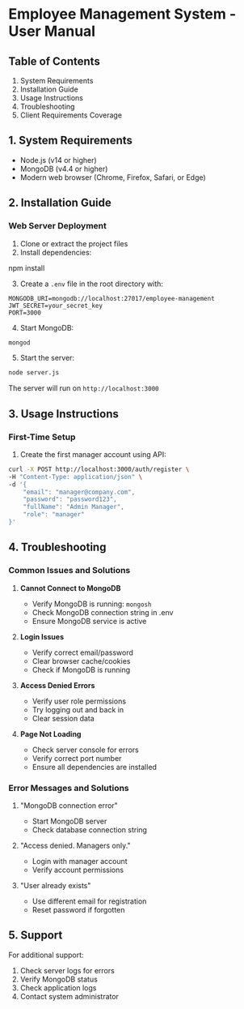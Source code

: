 # Employee Management System - User Manual

## Table of Contents

1. System Requirements
2. Installation Guide
3. Usage Instructions
4. Troubleshooting
5. Client Requirements Coverage

## 1. System Requirements

- Node.js (v14 or higher)
- MongoDB (v4.4 or higher)
- Modern web browser (Chrome, Firefox, Safari, or Edge)

## 2. Installation Guide

### Web Server Deployment

1. Clone or extract the project files
2. Install dependencies:

npm install

3. Create a `.env` file in the root directory with:

```
MONGODB_URI=mongodb://localhost:27017/employee-management
JWT_SECRET=your_secret_key
PORT=3000
```

4. Start MongoDB:

```bash
mongod
```

5. Start the server:

```bash
node server.js
```

The server will run on `http://localhost:3000`

## 3. Usage Instructions

### First-Time Setup

1. Create the first manager account using API:

```bash
curl -X POST http://localhost:3000/auth/register \
-H "Content-Type: application/json" \
-d '{
    "email": "manager@company.com",
    "password": "password123",
    "fullName": "Admin Manager",
    "role": "manager"
}'
```

## 4. Troubleshooting

### Common Issues and Solutions

1. **Cannot Connect to MongoDB**

   - Verify MongoDB is running: `mongosh`
   - Check MongoDB connection string in .env
   - Ensure MongoDB service is active

2. **Login Issues**

   - Verify correct email/password
   - Clear browser cache/cookies
   - Check if MongoDB is running

3. **Access Denied Errors**

   - Verify user role permissions
   - Try logging out and back in
   - Clear session data

4. **Page Not Loading**
   - Check server console for errors
   - Verify correct port number
   - Ensure all dependencies are installed

### Error Messages and Solutions

1. "MongoDB connection error"

   - Start MongoDB server
   - Check database connection string

2. "Access denied. Managers only."

   - Login with manager account
   - Verify account permissions

3. "User already exists"
   - Use different email for registration
   - Reset password if forgotten

## 5. Support

For additional support:

1. Check server logs for errors
2. Verify MongoDB status
3. Check application logs
4. Contact system administrator
